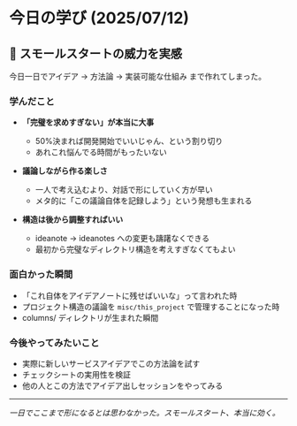 # 今日の学び (2025/07/12)

## 🎯 スモールスタートの威力を実感

今日一日でアイデア → 方法論 → 実装可能な仕組み まで作れてしまった。

### 学んだこと
- **「完璧を求めすぎない」が本当に大事**
  - 50%決まれば開発開始でいいじゃん、という割り切り
  - あれこれ悩んでる時間がもったいない

- **議論しながら作る楽しさ**
  - 一人で考え込むより、対話で形にしていく方が早い
  - メタ的に「この議論自体を記録しよう」という発想も生まれる

- **構造は後から調整すればいい**
  - ideanote → ideanotes への変更も躊躇なくできる
  - 最初から完璧なディレクトリ構造を考えすぎなくてもよい

### 面白かった瞬間
- 「これ自体をアイデアノートに残せばいいな」って言われた時
- プロジェクト構造の議論を `misc/this_project` で管理することになった時
- columns/ ディレクトリが生まれた瞬間

### 今後やってみたいこと
- 実際に新しいサービスアイデアでこの方法論を試す
- チェックシートの実用性を検証
- 他の人とこの方法でアイデア出しセッションをやってみる

---

*一日でここまで形になるとは思わなかった。スモールスタート、本当に効く。*